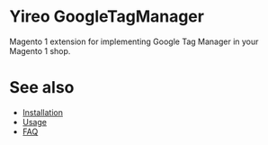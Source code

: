 # Yireo GoogleTagManager
Magento 1 extension for implementing Google Tag Manager in your Magento 1 shop.

# See also
- [Installation](INSTALL.md)
- [Usage](USAGE.md)
- [FAQ](FAQ.md)
